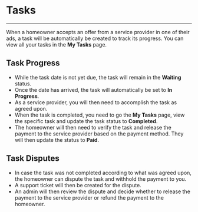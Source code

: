 # Tasks

---

When a homeowner accepts an offer from a service provider in one of their ads, a task will be automatically be created to track its progress. You can view all your tasks in the **My Tasks** page.

## Task Progress
- While the task date is not yet due, the task will remain in the **Waiting** status.
- Once the date has arrived, the task will automatically be set to **In Progress**.
- As a service provider, you will then need to accomplish the task as agreed upon.
- When the task is completed, you need to go the **My Tasks** page, view the specific task and update the task status to **Completed**.
- The homeowner will then need to verify the task and release the payment to the service provider based on the payment method. They will then update the status to **Paid**.

## Task Disputes
- In case the task was not completed according to what was agreed upon, the homeowner can dispute the task and withhold the payment to you.
- A support ticket will then be created for the dispute.
- An admin will then review the dispute and decide whether to release the payment to the service provider or refund the payment to the homeowner.
